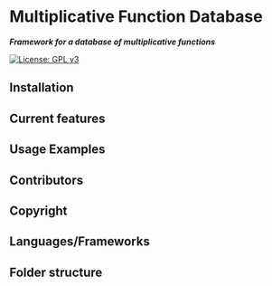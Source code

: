 # Multiplicative Function Database
***Framework for a database of multiplicative functions*** <p>

[![License: GPL v3](https://img.shields.io/badge/License-GPL%20v3-blue.svg)](https://www.gnu.org/licenses/gpl-3.0)


## Installation


## Current features
## Usage Examples

## Contributors
## Copyright

## Languages/Frameworks

## Folder structure


